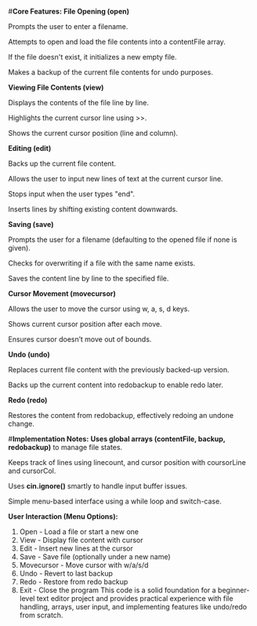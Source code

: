 #**Core Features:**
**File Opening (open)**

Prompts the user to enter a filename.

Attempts to open and load the file contents into a contentFile array.

If the file doesn't exist, it initializes a new empty file.

Makes a backup of the current file contents for undo purposes.

**Viewing File Contents (view)**

Displays the contents of the file line by line.

Highlights the current cursor line using >>.

Shows the current cursor position (line and column).

**Editing (edit)**

Backs up the current file content.

Allows the user to input new lines of text at the current cursor line.

Stops input when the user types "end".

Inserts lines by shifting existing content downwards.

**Saving (save)**

Prompts the user for a filename (defaulting to the opened file if none is given).

Checks for overwriting if a file with the same name exists.

Saves the content line by line to the specified file.

**Cursor Movement (movecursor)**

Allows the user to move the cursor using w, a, s, d keys.

Shows current cursor position after each move.

Ensures cursor doesn’t move out of bounds.

**Undo (undo)**

Replaces current file content with the previously backed-up version.

Backs up the current content into redobackup to enable redo later.

**Redo (redo)**

Restores the content from redobackup, effectively redoing an undone change.

#**Implementation Notes:**
**Uses global arrays (contentFile, backup, redobackup)** to manage file states.

Keeps track of lines using linecount, and cursor position with coursorLine and cursorCol.

Uses **cin.ignore()** smartly to handle input buffer issues.

Simple menu-based interface using a while loop and switch-case.

**User Interaction (Menu Options):**
1. Open         - Load a file or start a new one
2. View         - Display file content with cursor
3. Edit         - Insert new lines at the cursor
4. Save         - Save file (optionally under a new name)
5. Movecursor   - Move cursor with w/a/s/d
6. Undo         - Revert to last backup
7. Redo         - Restore from redo backup
8. Exit         - Close the program
This code is a solid foundation for a beginner-level text editor project and provides practical experience with file handling, arrays, user input, and implementing features like undo/redo from scratch.
